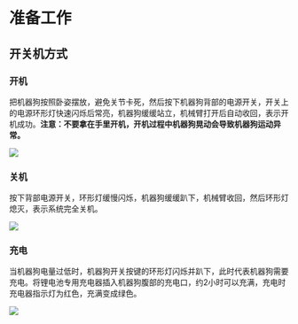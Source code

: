 ﻿---
sidebar_position: 7
sidebar_label: 准备工作
---

# 准备工作

## 开关机方式

### 开机

把机器狗按照卧姿摆放，避免关节卡死，然后按下机器狗背部的电源开关，开关上的电源环形灯快速闪烁后常亮，机器狗缓缓站立，机械臂打开后自动收回，表示开机成功。**注意：不要拿在手里开机，开机过程中机器狗晃动会导致机器狗运动异常。**

![](https://wiki-media-ef.oss-cn-hongkong.aliyuncs.com//images/microbit-xgo-lite2-detection-01.gif)

### 关机

按下背部电源开关，环形灯缓慢闪烁，机器狗缓缓趴下，机械臂收回，然后环形灯熄灭，表示系统完全关机。

![](https://wiki-media-ef.oss-cn-hongkong.aliyuncs.com//images/microbit-xgo-lite2-detection-02.gif)

### 充电

当机器狗电量过低时，机器狗开关按键的环形灯闪烁并趴下，此时代表机器狗需要充电。将锂电池专用充电器插入机器狗腹部的充电口，约2小时可以充满，充电时充电器指示灯为红色，充满变成绿色。

![](https://wiki-media-ef.oss-cn-hongkong.aliyuncs.com//images/microbit-xgo-lite-v2-dian-01.gif)
